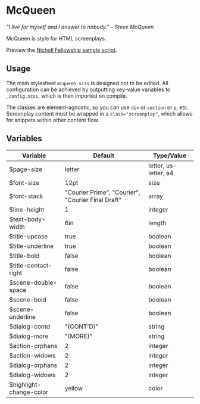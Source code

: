 McQueen
=======

*"I live for myself and I answer to nobody." – Steve McQueen*

McQueen is style for HTML screenplays.

Preview the [Nicholl Fellowship sample script](https://rawgit.com/rnkn/mcqueen/master/sample/sample.html).

Usage
-----

The main stylesheet `mcqueen.scss` is designed not to be edited. All
configuration can be achieved by outputting key-value variables to
`_config.scss`, which is then imported on compile.

The classes are element-agnostic, so you can use `div` or `section` or
`p`, etc. Screenplay content must be wrapped in a `class="screenplay"`,
which allows for snippets within other content flow.

Variables
---------

| Variable                | Default                                           | Type/Value            |
|-------------------------|---------------------------------------------------|-----------------------|
| $page-size              | letter                                            | letter, us-letter, a4 |
| $font-size              | 12pt                                              | size                  |
| $font-stack             | "Courier Prime", "Courier", "Courier Final Draft" | array                 |
| $line-height            | 1                                                 | integer               |
| $text-body-width        | 6in                                               | length                |
| $title-upcase           | true                                              | boolean               |
| $title-underline        | true                                              | boolean               |
| $title-bold             | false                                             | boolean               |
| $title-contact-right    | false                                             | boolean               |
| $scene-double-space     | false                                             | boolean               |
| $scene-bold             | false                                             | boolean               |
| $scene-underline        | false                                             | boolean               |
| $dialog-contd           | "(CONT'D)"                                        | string                |
| $dialog-more            | "(MORE)"                                          | string                |
| $action-orphans         | 2                                                 | integer               |
| $action-widows          | 2                                                 | integer               |
| $dialog-orphans         | 2                                                 | integer               |
| $dialog-widows          | 2                                                 | integer               |
| $highlight-change-color | yellow                                            | color                 |
